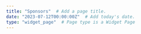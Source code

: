 ```yaml
---
title: "Sponsors"  # Add a page title.
date: "2023-07-12T00:00:00Z"  # Add today's date.
type: "widget_page"  # Page type is a Widget Page
---
```


